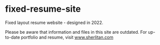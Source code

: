 # fixed-resume-site
Fixed layout resume website - designed in 2022. 

Please be aware that information and files in this site are outdated. For up-to-date portfolio and resume, visit <a href="https://www.sherlitan.com" target="_blank">www.sherlitan.com </a> 
